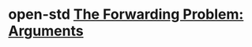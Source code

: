 # open-std [The Forwarding Problem: Arguments](http://www.open-std.org/jtc1/sc22/wg21/docs/papers/2002/n1385.htm)

